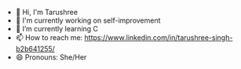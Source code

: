 - 👋 Hi, I'm Tarushree
- 🔭 I'm currently working on self-improvement
- 🌱 I’m currently learning C
- 📫 How to reach me: https://www.linkedin.com/in/tarushree-singh-b2b641255/
- 😄 Pronouns: She/Her
